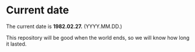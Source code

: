 # Current date

The current date is **1982.02.27.** (YYYY.MM.DD.)

This repository will be good when the world ends, so we will know how long it lasted.
